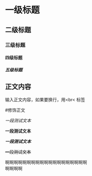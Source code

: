 # 一级标题
## 二级标题
### 三级标题
#### 四级标题
##### 五级标题


## 正文内容

   输入正文内容，如果要换行，用\<br\< 标签

#修饰正文

   *一段测试文本*

   **一段测试文本**

   ***一段测试文本***

   ~~一段测试文本~~

   啊啊啊啊啊啊啊啊啊啊啊啊啊啊啊啊啊啊啊<br>啊啊啊啊
